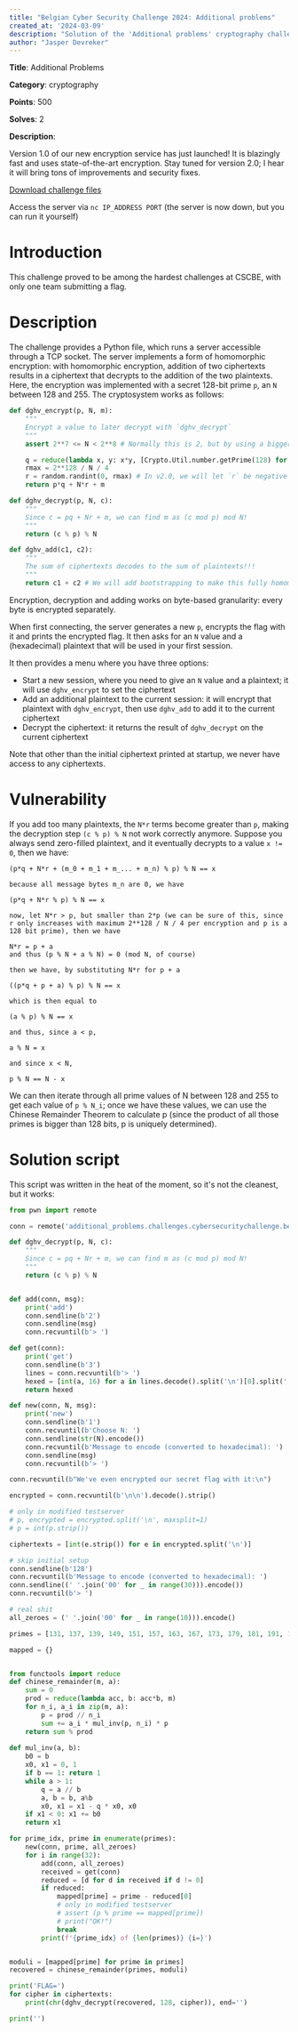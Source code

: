 ```yaml
---
title: "Belgian Cyber Security Challenge 2024: Additional problems"
created_at: '2024-03-09'
description: "Solution of the 'Additional problems' cryptography challenge"
author: "Jasper Devreker"
---
```


**Title**: Additional Problems

**Category**: cryptography

**Points**: 500

**Solves**: 2

**Description**:

Version 1.0 of our new encryption service has just launched!
It is blazingly fast and uses state-of-the-art encryption.
Stay tuned for version 2.0; I hear it will bring tons of improvements and security fixes.

[Download challenge files](http://pics.zeus.gent/server.py)

Access the server via `nc IP_ADDRESS PORT` (the server is now down, but you can run it yourself)

# Introduction

This challenge proved to be among the hardest challenges at CSCBE, with only one team submitting a flag.

# Description

The challenge provides a Python file, which runs a server accessible through a TCP socket.
The server implements a form of homomorphic encryption: with homomorphic encryption, addition of two ciphertexts results in a ciphertext that decrypts to the addition of the two plaintexts.
Here, the encryption was implemented with a secret 128-bit prime `p`, an `N` between 128 and 255. The cryptosystem works as follows:

```python
def dghv_encrypt(p, N, m):
    """
    Encrypt a value to later decrypt with `dghv_decrypt`
    """
    assert 2**7 <= N < 2**8 # Normally this is 2, but by using a bigger `N` we can encode ASCII bytes instead of bits! That's much more efficient. All `N` in this range should be secure, so let's make it an assertion

    q = reduce(lambda x, y: x*y, [Crypto.Util.number.getPrime(128) for _ in range(8)]) # `q` can be any number, but as we all know, big primes are the safest numbers there are
    rmax = 2**128 / N / 4
    r = random.randint(0, rmax) # In v2.0, we will let `r` be negative as well as positive => double the randomness!
    return p*q + N*r + m

def dghv_decrypt(p, N, c):
    """
    Since c = pq + Nr + m, we can find m as (c mod p) mod N!
    """
    return (c % p) % N

def dghv_add(c1, c2):
    """
    The sum of ciphertexts decodes to the sum of plaintexts!!!
    """
    return c1 + c2 # We will add bootstrapping to make this fully homomorphic in v2.0

```

Encryption, decryption and adding works on byte-based granularity: every byte is encrypted separately.

When first connecting, the server generates a new `p`, encrypts the flag with it and prints the encrypted flag.
It then asks for an `N` value and a (hexadecimal) plaintext that will be used in your first session.

It then provides a menu where you have three options:

- Start a new session, where you need to give an `N` value and a plaintext; it will use `dghv_encrypt` to set the ciphertext
- Add an additional plaintext to the current session: it will encrypt that plaintext with `dghv_encrypt`, then use `dghv_add` to add it to the current ciphertext
- Decrypt the ciphertext: it returns the result of `dghv_decrypt` on the current ciphertext

Note that other than the initial ciphertext printed at startup, we never have access to any ciphertexts.


# Vulnerability

If you add too many plaintexts, the `N*r` terms become greater than `p`, making the decryption step `(c % p) % N` not work correctly anymore. Suppose you always send zero-filled plaintext, and it eventually decrypts to a value `x != 0`, then we have:

```
(p*q + N*r + (m_0 + m_1 + m_... + m_n) % p) % N == x

because all message bytes m_n are 0, we have

(p*q + N*r % p) % N == x

now, let N*r > p, but smaller than 2*p (we can be sure of this, since r only increases with maximum 2**128 / N / 4 per encryption and p is a 128 bit prime), then we have

N*r = p + a
and thus (p % N + a % N) = 0 (mod N, of course)

then we have, by substituting N*r for p + a

((p*q + p + a) % p) % N == x

which is then equal to

(a % p) % N == x

and thus, since a < p,

a % N = x

and since x < N,

p % N == N - x
```

We can then iterate through all prime values of N between 128 and 255 to get each value of `p % N_i`; once we have these values, we can use the Chinese Remainder Theorem to calculate p (since the product of all those primes is bigger than 128 bits, p is uniquely determined).


# Solution script

This script was written in the heat of the moment, so it's not the cleanest, but it works:

```python
from pwn import remote

conn = remote('additional_problems.challenges.cybersecuritychallenge.be', 1340)

def dghv_decrypt(p, N, c):
    """
    Since c = pq + Nr + m, we can find m as (c mod p) mod N!
    """
    return (c % p) % N


def add(conn, msg):
    print('add')
    conn.sendline(b'2')
    conn.sendline(msg)
    conn.recvuntil(b'> ')

def get(conn):
    print('get')
    conn.sendline(b'3')
    lines = conn.recvuntil(b'> ')
    hexed = [int(a, 16) for a in lines.decode().split('\n')[0].split(': ')[1].split(' ')]
    return hexed

def new(conn, N, msg):
    print('new')
    conn.sendline(b'1')
    conn.recvuntil(b'Choose N: ')
    conn.sendline(str(N).encode())
    conn.recvuntil(b'Message to encode (converted to hexadecimal): ')
    conn.sendline(msg)
    conn.recvuntil(b'> ')

conn.recvuntil(b"We've even encrypted our secret flag with it:\n")

encrypted = conn.recvuntil(b'\n\n').decode().strip()

# only in modified testserver
# p, encrypted = encrypted.split('\n', maxsplit=1)
# p = int(p.strip())

ciphertexts = [int(e.strip()) for e in encrypted.split('\n')]

# skip initial setup
conn.sendline(b'128')
conn.recvuntil(b'Message to encode (converted to hexadecimal): ')
conn.sendline((' '.join('00' for _ in range(30))).encode())
conn.recvuntil(b'> ')

# real shit
all_zeroes = (' '.join('00' for _ in range(10))).encode()

primes = [131, 137, 139, 149, 151, 157, 163, 167, 173, 179, 181, 191, 193, 197, 199, 211, 223, 227, 229, 233, 239, 241, 251]

mapped = {}


from functools import reduce
def chinese_remainder(m, a):
    sum = 0
    prod = reduce(lambda acc, b: acc*b, m)
    for n_i, a_i in zip(m, a):
        p = prod // n_i
        sum += a_i * mul_inv(p, n_i) * p
    return sum % prod
 
def mul_inv(a, b):
    b0 = b
    x0, x1 = 0, 1
    if b == 1: return 1
    while a > 1:
        q = a // b
        a, b = b, a%b
        x0, x1 = x1 - q * x0, x0
    if x1 < 0: x1 += b0
    return x1

for prime_idx, prime in enumerate(primes):
    new(conn, prime, all_zeroes)
    for i in range(32):
        add(conn, all_zeroes)
        received = get(conn)
        reduced = [d for d in received if d != 0]
        if reduced:
            mapped[prime] = prime - reduced[0]
            # only in modified testserver
            # assert (p % prime == mapped[prime])
            # print("OK!")
            break
        print(f'{prime_idx} of {len(primes)} {i=}')


moduli = [mapped[prime] for prime in primes]
recovered = chinese_remainder(primes, moduli)

print('FLAG=')
for cipher in ciphertexts:
    print(chr(dghv_decrypt(recovered, 128, cipher)), end='')

print('')
```
